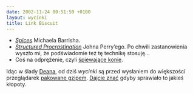 ```yaml
---
date: 2002-11-24 00:51:59 +0100
layout: wycinki
title: Link Biscuit
---
```


* <cite>[Spices](http://oblivio.com/road/02112201.shtml '…there was this thing with the spices')</cite> Michaela Barrisha.
* <cite>[Structured Procrastination](http://www-csli.stanford.edu/~john/procrastination.html 'sprawdza się')</cite> Johna Perry’ego. Po chwili zastanowienia wyszło mi, że podświadomie też tę technikę stosuję…
* Coś na odprężenie, czyli [śpiewające konie](http://svt.se/hogafflahage/hogafflaHage_site/Kor/hestekor.html 'czy konie mnie słyszą?').

Idąc w ślady [Deana](http://textism.com/article/632/ 'Textism: „Bigsmallbig”'), od dziś <cite>wycinki</cite> są przed wysłaniem do większości przeglądarek [pakowane gzipem](http://www.php.net/manual/en/function.ob-gzhandler.php "ob_start('ob_gzhandler')"). [Dajcie znać](/about 'skrzynka kontaktowa') gdyby sprawiało to jakieś kłopoty.
